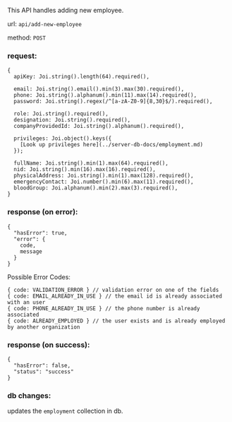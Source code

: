 This API handles adding new employee.

url: `api/add-new-employee`

method: `POST`

### request: 
```
{
  apiKey: Joi.string().length(64).required(),

  email: Joi.string().email().min(3).max(30).required(),
  phone: Joi.string().alphanum().min(11).max(14).required(),
  password: Joi.string().regex(/^[a-zA-Z0-9]{8,30}$/).required(),

  role: Joi.string().required(),
  designation: Joi.string().required(),
  companyProvidedId: Joi.string().alphanum().required(),

  privileges: Joi.object().keys({
    [Look up privileges here](../server-db-docs/employment.md)
  });

  fullName: Joi.string().min(1).max(64).required(),
  nid: Joi.string().min(16).max(16).required(),
  physicalAddress: Joi.string().min(1).max(128).required(),
  emergencyContact: Joi.number().min(6).max(11).required(),
  bloodGroup: Joi.alphanum().min(2).max(3).required(),
}
```

### response (on error):
```
{
  "hasError": true,
  "error": {
    code,
    message
  }
}
```
Possible Error Codes:
```
{ code: VALIDATION_ERROR } // validation error on one of the fields
{ code: EMAIL_ALREADY_IN_USE } // the email id is already associated with an user
{ code: PHONE_ALREADY_IN_USE } // the phone number is already associated
{ code: ALREADY_EMPLOYED } // the user exists and is already employed by another organization
```

### response (on success):
```
{
  "hasError": false,
  "status": "success"
}
```

### db changes:
updates the `employment` collection in db.